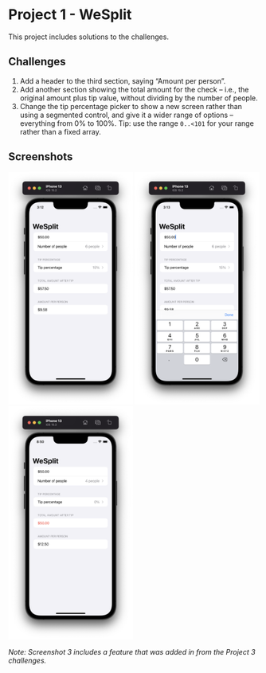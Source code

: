 # Project 1 - WeSplit

This project includes solutions to the challenges.

## Challenges

1. Add a header to the third section, saying “Amount per person”.
2. Add another section showing the total amount for the check – i.e., the original amount plus tip value, without dividing by the number of people.
3. Change the tip percentage picker to show a new screen rather than using a segmented control, and give it a wider range of options – everything from 0% to 100%. Tip: use the range `0..<101` for your range rather than a fixed array.

## Screenshots

<div>
  <img src="https://github.com/AnxietyMedicine/100DaysOfSwiftUI/blob/main/01-Project-1-WeSplit/Screenshots/Project%201%20-%201.png" width="250">
  <img src="https://github.com/AnxietyMedicine/100DaysOfSwiftUI/blob/main/01-Project-1-WeSplit/Screenshots/Project%201%20-%202.png" width="250">
  <img src="https://github.com/AnxietyMedicine/100DaysOfSwiftUI/blob/main/01-Project-1-WeSplit/Screenshots/Project%201%20-%203.png" width="250">
</div>

*Note: Screenshot 3 includes a feature that was added in from the Project 3 challenges.*
